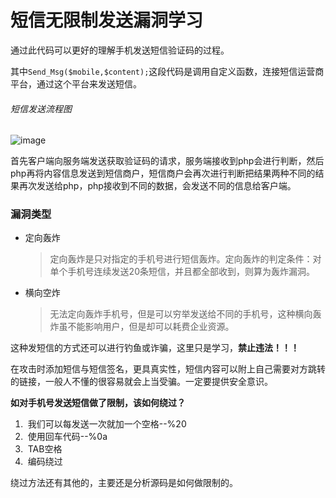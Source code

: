 # 短信无限制发送漏洞学习

通过此代码可以更好的理解手机发送短信验证码的过程。

其中`Send_Msg($mobile,$content);`这段代码是调用自定义函数，连接短信运营商平台，通过这个平台来发送短信。

###### 短信发送流程图

![image](https://user-images.githubusercontent.com/71583369/148384655-f4714449-1236-4e36-bcb0-8087c8c6ae88.png)

首先客户端向服务端发送获取验证码的请求，服务端接收到php会进行判断，然后php再将内容信息发送到短信商户，短信商户会再次进行判断把结果两种不同的结果再次发送给php，php接收到不同的数据，会发送不同的信息给客户端。

### 漏洞类型


- 定向轰炸

  > 定向轰炸是只对指定的手机号进行短信轰炸。定向轰炸的判定条件：对单个手机号连续发送20条短信，并且都全部收到，则算为轰炸漏洞。



- 横向空炸

  > 无法定向轰炸手机号，但是可以穷举发送给不同的手机号，这种横向轰炸虽不能影响用户，但是却可以耗费企业资源。

这种发短信的方式还可以进行钓鱼或诈骗，这里只是学习，**禁止违法！！！**

在攻击时添加短信与短信签名，更具真实性，短信内容可以附上自己需要对方跳转的链接，一般人不懂的很容易就会上当受骗。一定要提供安全意识。


**如对手机号发送短信做了限制，该如何绕过？**

1. ​	我们可以每发送一次就加一个空格--%20
2. ​	使用回车代码--%0a
3. ​	TAB空格
4. ​	编码绕过

绕过方法还有其他的，主要还是分析源码是如何做限制的。
